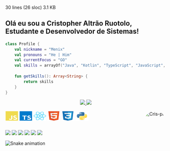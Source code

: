 30 lines (26 sloc)  3.1 KB

## Olá eu sou a Cristopher Altrão Ruotolo, Estudante e Desenvolvedor de Sistemas!
```kotlin
class Profile {
    val nickname = "Menix"
    val pronouns = "He | Him"
    val currentFocus = "GO"
    val skills = arrayOf("Java", "Kotlin", "TypeScript", "JavaScript", "HTML", "CSS", "GIT")

    fun getSkills(): Array<String> {
        return skills
    }
}
```
<div align="center">
  <a href="https://github.com/cristopherruotolo">
  <img height="160em" src="https://github-readme-stats.vercel.app/api?username=cristopherruotolo&show_icons=true&theme=dracula&include_all_commits=true&count_private=true"/>
  </a>
  <a href="https://github.com/cristopherruotolo">
  <img height="160em" src="https://github-readme-stats.vercel.app/api/top-langs/?username=cristopherruotolo&repo=cristopherruotolo&layout=compact&langs_count=7&theme=dracula"/>
  </a>
</div>
<div style="display: inline_block"><br>
  <img align="center" alt="Cris-Js" height="30" width="40" src="https://raw.githubusercontent.com/devicons/devicon/master/icons/javascript/javascript-plain.svg">
  <img align="center" alt="Cris-Ts" height="30" width="40" src="https://raw.githubusercontent.com/devicons/devicon/master/icons/typescript/typescript-plain.svg">
  <img align="center" alt="Cris-React" height="30" width="40" src="https://raw.githubusercontent.com/devicons/devicon/master/icons/react/react-original.svg">
  <img align="center" alt="Cris-HTML" height="30" width="40" src="https://raw.githubusercontent.com/devicons/devicon/master/icons/html5/html5-original.svg">
  <img align="center" alt="Cris-CSS" height="30" width="40" src="https://raw.githubusercontent.com/devicons/devicon/master/icons/css3/css3-original.svg">
  <img align="center" alt="Cris-Python" height="30" width="40" src="https://raw.githubusercontent.com/devicons/devicon/master/icons/python/python-original.svg">
  <img align="right" alt="Cris-pic" height="150" style="border-radius:50px;" src="https://upload.wikimedia.org/wikipedia/commons/thumb/2/28/HelloWorld.svg/512px-HelloWorld.svg.png?20100207111424">
</div>

##
<div> 
  <a href="https://www.youtube.com/channel/UCy4pVl_BCUWmdVA0RgOwUlg" target="_blank"><img src="https://img.shields.io/badge/YouTube-FF0000?style=for-the-badge&logo=youtube&logoColor=white" target="_blank"></a>
  <a href="https://instagram.com/cristopherruotolo" target="_blank"><img src="https://img.shields.io/badge/-Instagram-%23E4405F?style=for-the-badge&logo=instagram&logoColor=white" target="_blank"></a>
 	<a href="https://www.twitch.tv/menixnai" target="_blank"><img src="https://img.shields.io/badge/Twitch-9146FF?style=for-the-badge&logo=twitch&logoColor=white" target="_blank"></a>
 <a href="https://discord.gg/4veZ9Asm" target="_blank"><img src="https://img.shields.io/badge/Discord-7289DA?style=for-the-badge&logo=discord&logoColor=white" target="_blank"></a> 
  <a href = "mailto:cristopherruotolo@gmail.com"><img src="https://img.shields.io/badge/-Gmail-%23333?style=for-the-badge&logo=gmail&logoColor=white" target="_blank"></a>
  <a href="https://www.linkedin.com/in/cristopher-altrão-ruotolo-b09416134/" target="_blank"><img src="https://img.shields.io/badge/-LinkedIn-%230077B5?style=for-the-badge&logo=linkedin&logoColor=white" target="_blank"></a> 
 
  ![Snake animation](https://github.com/cristopherruotolo/cristopherruotolo/blob/output/github-contribution-grid-snake.svg)
 
</div>
